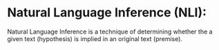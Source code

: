# Natural Language Inference (NLI):

Natural Language Inference is a technique of determining whether the a given text (hypothesis) is implied in an original text (premise).
